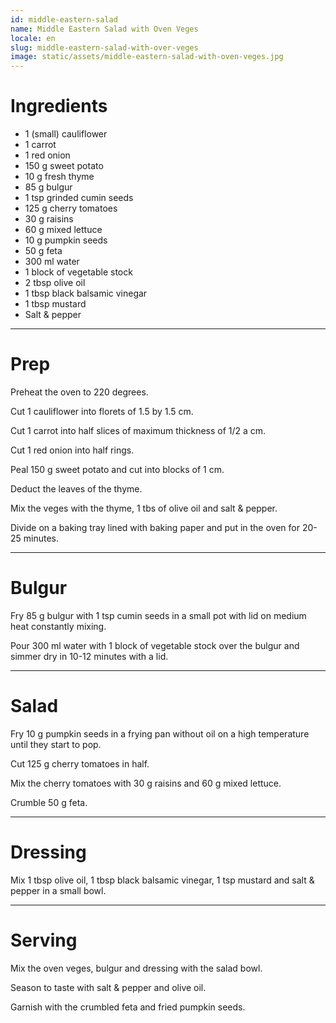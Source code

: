 ```yaml
---
id: middle-eastern-salad
name: Middle Eastern Salad with Oven Veges 
locale: en
slug: middle-eastern-salad-with-over-veges
image: static/assets/middle-eastern-salad-with-oven-veges.jpg
---
```


# Ingredients

- 1 (small) cauliflower
- 1 carrot
- 1 red onion
- 150 g sweet potato
- 10 g fresh thyme
- 85 g bulgur
- 1 tsp grinded cumin seeds
- 125 g cherry tomatoes
- 30 g raisins
- 60 g mixed lettuce
- 10 g pumpkin seeds
- 50 g feta
- 300 ml water
- 1 block of vegetable stock
- 2 tbsp olive oil
- 1 tbsp black balsamic vinegar
- 1 tbsp mustard
- Salt & pepper

---

# Prep

Preheat the oven to 220 degrees.

Cut 1 cauliflower into florets of 1.5 by 1.5 cm.

Cut 1 carrot into half slices of maximum thickness of 1/2 a cm.

Cut 1 red onion into half rings.

Peal 150 g sweet potato and cut into blocks of 1 cm.

Deduct the leaves of the thyme.

Mix the veges with the thyme, 1 tbs of olive oil and salt & pepper.

Divide on a baking tray lined with baking paper and put in the oven for 20-25 minutes.

---

# Bulgur

Fry 85 g bulgur with 1 tsp cumin seeds in a small pot with lid on medium heat constantly mixing. 

Pour 300 ml water with 1 block of vegetable stock over the bulgur and simmer dry in 10-12 minutes with a lid.

---

# Salad

Fry 10 g pumpkin seeds in a frying pan without oil on a high temperature until they start to pop.

Cut 125 g cherry tomatoes in half.

Mix the cherry tomatoes with 30 g raisins and  60 g mixed lettuce. 

Crumble 50 g feta.

---

# Dressing

Mix 1 tbsp olive oil, 1 tbsp black balsamic vinegar, 1 tsp mustard and salt & pepper in a small bowl.

---

# Serving

Mix the oven veges, bulgur and dressing with the salad bowl.

Season to taste with salt & pepper and olive oil. 

Garnish with the crumbled feta and fried pumpkin seeds.
